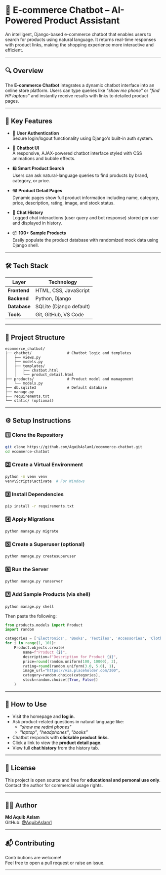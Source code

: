 
# 🤖 E-commerce Chatbot – AI-Powered Product Assistant

An intelligent, Django-based e-commerce chatbot that enables users to search for products using natural language. It returns real-time responses with product links, making the shopping experience more interactive and efficient.

---

## 🔍 Overview

The **E-commerce Chatbot** integrates a dynamic chatbot interface into an online store platform. Users can type queries like _"show me phone"_ or _"find HP laptops"_ and instantly receive results with links to detailed product pages.

---

## 🚀 Key Features

- 🔐 **User Authentication**  
  Secure login/logout functionality using Django's built-in auth system.

- 💬 **Chatbot UI**  
  A responsive, AJAX-powered chatbot interface styled with CSS animations and bubble effects.

- 🛍️ **Smart Product Search**  
  Users can ask natural-language queries to find products by brand, category, or price.

- 🖼️ **Product Detail Pages**  
  Dynamic pages show full product information including name, category, price, description, rating, image, and stock status.

- 🧠 **Chat History**  
  Logged chat interactions (user query and bot response) stored per user and displayed in history.

- 📦 **100+ Sample Products**  
  Easily populate the product database with randomized mock data using Django shell.

---

## 🛠️ Tech Stack

| Layer        | Technology                |
|--------------|---------------------------|
| **Frontend** | HTML, CSS, JavaScript     |
| **Backend**  | Python, Django            |
| **Database** | SQLite (Django default)   |
| **Tools**    | Git, GitHub, VS Code      |

---

## 📁 Project Structure

```
ecommerce_chatbot/
├── chatbot/                # Chatbot logic and templates
│   ├── views.py
│   ├── models.py
│   ├── templates/
│   │   ├── chatbot.html
│   │   └── product_detail.html
├── products/               # Product model and management
│   └── models.py
├── db.sqlite3              # Default database
├── manage.py
├── requirements.txt
└── static/ (optional)
```

---

## ⚙️ Setup Instructions

### 1️⃣ Clone the Repository

```bash
git clone https://github.com/AquibAslam1/ecommerce-chatbot.git
cd ecommerce-chatbot
```

### 2️⃣ Create a Virtual Environment

```bash
python -m venv venv
venv\Scripts\activate  # For Windows
```

### 3️⃣ Install Dependencies

```bash
pip install -r requirements.txt
```

### 4️⃣ Apply Migrations

```bash
python manage.py migrate
```

### 5️⃣ Create a Superuser (optional)

```bash
python manage.py createsuperuser
```

### 6️⃣ Run the Server

```bash
python manage.py runserver
```

### 7️⃣ Add Sample Products (via shell)

```bash
python manage.py shell
```

Then paste the following:

```python
from products.models import Product
import random

categories = ['Electronics', 'Books', 'Textiles', 'Accessories', 'Clothing']
for i in range(1, 101):
    Product.objects.create(
        name=f"Product {i}",
        description=f"Description for Product {i}",
        price=round(random.uniform(100, 10000), 2),
        rating=round(random.uniform(3.0, 5.0), 1),
        image_url="https://via.placeholder.com/300",
        category=random.choice(categories),
        stock=random.choice([True, False])
    )
```

---

## 🧪 How to Use

- Visit the homepage and **log in**.
- Ask product-related questions in natural language like:
  - _"show me redmi phones"_
  - _"laptop"_, _"headphones"_, _"books"_
- Chatbot responds with **clickable product links**.
- Click a link to view the **product detail page**.
- View full **chat history** from the history tab.

---

## 📄 License

This project is open source and free for **educational and personal use only**.  
Contact the author for commercial usage rights.

---

## 👨‍💻 Author

**Md Aquib Aslam**  
GitHub: [@AquibAslam1](https://github.com/AquibAslam1)

---

## 📬 Contributing

Contributions are welcome!  
Feel free to open a pull request or raise an issue.

---

